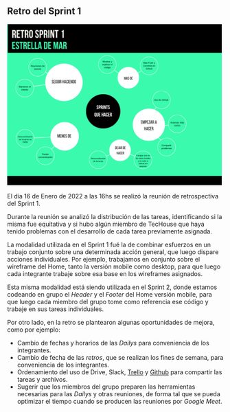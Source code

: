 <h2>Retro del Sprint 1</h2>

<img src="./Retro Sprint 1.png" alt="Retro Sprint 1" width="500">
<p>El día 16 de Enero de 2022 a las 16hs se realizó la reunión de retrospectiva del Sprint 1.</p>
<p>Durante la reunión se analizó la distribución de las tareas, identificando si la misma fue equitativa y si hubo algún miembro de TecHouse que haya tenido problemas con el desarrollo de cada tarea previamente asignada.</p>
<p>La modalidad utilizada en el Sprint 1 fué la de combinar esfuerzos en un trabajo conjunto sobre una determinada acción general, que luego dispare acciones individuales. Por ejemplo, trabajamos en conjunto sobre el wireframe del Home, tanto la versión mobile como desktop, para que luego cada integrante trabaje sobre esa base en los wireframes asignados.</p>
<p>Esta misma modalidad está siendo utilizada en el Sprint 2, donde estamos codeando en grupo el <i>Header</i> y el <i>Footer</i> del Home versión mobile, para que luego cada miembro del grupo tome como referencia ese código y trabaje en sus tareas individuales.</p>
<p>Por otro lado, en la retro se plantearon algunas oportunidades de mejora, como por ejemplo:
<ul>
<li>Cambio de fechas y horarios de las <i>Dailys</i> para conveniencia de los integrantes.</li>
<li>Cambio de fecha de las <i>retros</i>, que se realizan los fines de semana, para conveniencia de los integrantes.</li>
<li>Ordenamiento del uso de Drive, Slack, <a href="https://trello.com/b/Bn7DnKOr/proyecto-dh">Trello</a> y <a href="https://github.com/FranchuXOXO/grupo_8_TecHouse">Github</a> para compartir las tareas y archivos.</li>
<li>Sugerir que los miembros del grupo preparen las herramientas necesarias para las <i>Dailys</i> y otras reuniones, de forma tal que se pueda optimizar el tiempo cuando se producen las reuniones por <i>Google Meet</i>.</li>
</ul>
</p>
